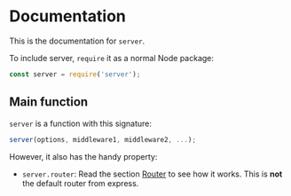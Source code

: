 # Documentation

This is the documentation for `server`.

To include server, `require` it as a normal Node package:

```js
const server = require('server');
```

## Main function

`server` is a function with this signature:

```js
server(options, middleware1, middleware2, ...);
```

However, it also has the handy property:

- `server.router`: Read the section [Router](#router) to see how it works. This is **not** the default router from express.
